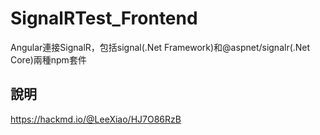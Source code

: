 # SignalRTest_Frontend
Angular連接SignalR，包括signal(.Net Framework)和@aspnet/signalr(.Net Core)兩種npm套件

## 說明
https://hackmd.io/@LeeXiao/HJ7O86RzB
